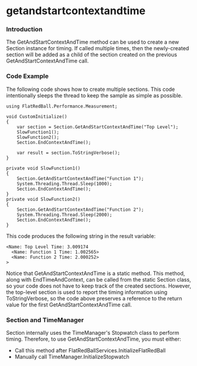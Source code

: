 # getandstartcontextandtime

### Introduction

The GetAndStartContextAndTime method can be used to create a new Section instance for timing. If called multiple times, then the newly-created section will be added as a child of the section created on the previous GetAndStartContextAndTime call.

### Code Example

The following code shows how to create multiple sections. This code intentionally sleeps the thread to keep the sample as simple as possible.

```lang:c#
using FlatRedBall.Performance.Measurement;

void CustomInitialize()
{
    var section = Section.GetAndStartContextAndTime("Top Level");
    SlowFunction1();
    SlowFunction2();
    Section.EndContextAndTime();

    var result = section.ToStringVerbose();
}

private void SlowFunction1()
{
    Section.GetAndStartContextAndTime("Function 1");
    System.Threading.Thread.Sleep(1000);
    Section.EndContextAndTime();
}
private void SlowFunction2()
{
    Section.GetAndStartContextAndTime("Function 2");
    System.Threading.Thread.Sleep(2000);
    Section.EndContextAndTime();
}
```

This code produces the following string in the result variable:

```lang:xhtml
<Name: Top Level Time: 3.009174
  <Name: Function 1 Time: 1.002565>
  <Name: Function 2 Time: 2.000252>
>
```

Notice that GetAndStartContextAndTime is a static method. This method, along with EndTimeAndContext, can be called from the static Section class, so your code does not have to keep track of the created sections. However, the top-level section is used to report the timing information using ToStringVerbose, so the code above preserves a reference to the return value for the first GetAndStartContextAndTime call.

### Section and TimeManager

Section internally uses the TimeManager's Stopwatch class to perform timing. Therefore, to use GetAndStartContextAndTime, you must either:

* Call this method after FlatRedBallServices.InitializeFlatRedBall
* Manually call TimeManager.InitializeStopwatch

&#x20;
